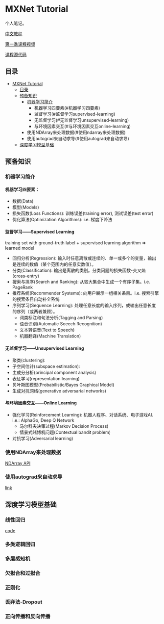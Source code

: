 
# MXNet Tutorial
个人笔记。

[中文教程](http://zh.gluon.ai/)

[第一季课程视频](https://discuss.gluon.ai/t/topic/753)

[课程源代码](https://github.com/mli/gluon-tutorials-zh)

## 目录

* [MXNet Tutorial](#mxnet-tutorial)
    * [目录](#目录)
	* [预备知识](#预备知识)
	    * [机器学习简介](#机器学习简介)
		    * 机器学习四要素(#机器学习四要素)
			* 监督学习(#监督学习supervised-learning)
			* 无监督学习(#无监督学习unsupervised-learning)
			* 与环境因素交互(#与环境因素交互online-learning)
		* 使用NDArray来处理数据(#使用ndarray来处理数据)
		* 使用autograd来自动求导(#使用autograd来自动求导)
    * [深度学习模型基础](#深度学习模型基础)

## 预备知识

### 机器学习简介

#### 机器学习四要素：
  * 数据(Data)
  * 模型(Models)
  * 损失函数(Loss Functions): 训练误差(training error), 测试误差(test error)
  * 优化算法(Optimization Algorithms): i.e. 梯度下降法
  
#### 监督学习——Supervised Learning
training set with ground-truth label + supervised learning algorithm => learned model

* 回归分析(Regression): 输入时任意离散或连续的、单一或多个的变量，输出是连续的数值（某个范围内的任意实数值）。
* 分类(Classification): 输出是离散的类别。分类问题的损失函数-交叉熵(cross-entry)
* 搜索与排序(Search and Ranking): 从较大集合中生成一个有序子集。i.e. PageRank
* 推荐系统(Recommender Systems): 向用户展示一组相关条目。i.e. 搜索引擎的搜索条目自动补全系统
* 序列学习(Sequence Learning): 处理任意长度的输入序列，或输出任意长度的序列（或两者兼顾）。
  * 词类标注和句法分析(Tagging and Parsing) 
  * 语音识别(Automatic Soeech Recognition)
  * 文本转语音(Text to Speech)
  * 机器翻译(Machine Translation)

#### 无监督学习——Unsupervised Learning

* 聚类(clustering): 
* 子空间估计(subspace estimation): 
* 主成分分析(principal component analysis)
* 表征学习(representation learning)
* 贝叶斯图模型(Probabilistic/Bayes Graphical Model)
* 生成对抗网络(generative adversarial networks)

#### 与环境因素交互——Online Learning

* 强化学习(Reinforcement Learning): 机器人程序、对话系统、电子游戏AI. i.e.: AlphaGo, Deep Q Network
  * 马尔科夫决策过程(Markov Decision Process)
  * 情景式赌博机问题(Contextual bandit problem)
* 对抗学习(Adversarial learning)

### 使用NDArray来处理数据
[NDArray API](https://mxnet.incubator.apache.org/api/python/ndarray/ndarray.html)

### 使用autograd来自动求导
[link](http://zh.gluon.ai/chapter_crashcourse/autograd.html)


## 深度学习模型基础

### 线性回归
[code](regression.py)

### 多类逻辑回归

### 多层感知机

### 欠拟合和过拟合

### 正则化

### 丢弃法-Dropout

### 正向传播和反向传播
